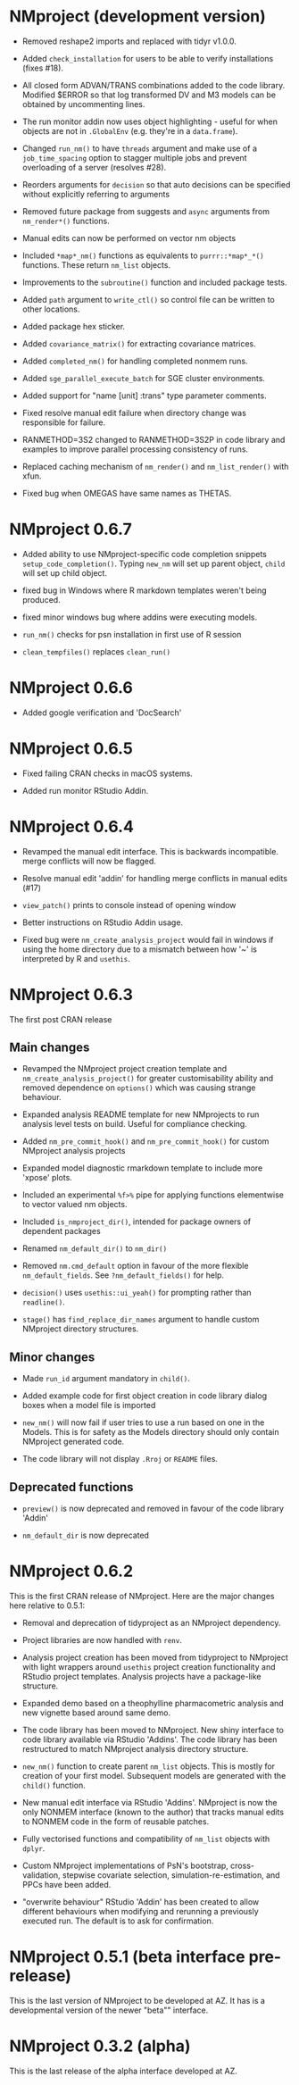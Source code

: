 # NMproject (development version)

* Removed reshape2 imports and replaced with tidyr v1.0.0.

* Added `check_installation` for users to be able to verify
  installations (fixes #18).

* All closed form ADVAN/TRANS combinations added to the code library. 
  Modified $ERROR so that log transformed DV and M3 models can be 
  obtained by uncommenting lines.

* The run monitor addin now uses object highlighting - useful for when objects 
  are not in `.GlobalEnv` (e.g. they're in a `data.frame`).
  
* Changed `run_nm()` to have `threads` argument and make use of a `job_time_spacing` option to stagger multiple jobs and prevent overloading of a server (resolves #28).

* Reorders arguments for `decision` so that auto decisions can be 
  specified without explicitly referring to arguments
  
* Removed future package from suggests and `async` arguments from `nm_render*()` functions.

* Manual edits can now be performed on vector nm objects

* Included `*map*_nm()` functions as equivalents to `purrr::*map*_*()` functions.  These return `nm_list` objects.

* Improvements to the `subroutine()` function and included package tests.

* Added `path` argument to `write_ctl()` so control file can be written to 
  other locations.

* Added package hex sticker.

* Added `covariance_matrix()` for extracting covariance matrices.

* Added `completed_nm()` for handling completed nonmem runs.

* Added `sge_parallel_execute_batch` for SGE cluster environments.

* Added support for "name [unit] :trans" type parameter comments.

* Fixed resolve manual edit failure when directory change was responsible 
  for failure.

* RANMETHOD=3S2 changed to RANMETHOD=3S2P in code library and examples to 
  improve parallel processing consistency of runs.
  
* Replaced caching mechanism of `nm_render()` and `nm_list_render()` with xfun.

* Fixed bug when OMEGAS have same names as THETAS.

# NMproject 0.6.7

* Added ability to use NMproject-specific code completion snippets `setup_code_completion()`.
  Typing `new_nm` will set up parent object, `child` will set up child object.

* fixed bug in Windows where R markdown templates weren't being produced.

* fixed minor windows bug where addins were executing models.

* `run_nm()` checks for psn installation in first use of R session

* `clean_tempfiles()` replaces `clean_run()`

# NMproject 0.6.6

* Added google verification and 'DocSearch'

# NMproject 0.6.5

* Fixed failing CRAN checks in macOS systems.

* Added run monitor RStudio Addin.

# NMproject 0.6.4

* Revamped the manual edit interface.  This is backwards incompatible.
  merge conflicts will now be flagged.
  
* Resolve manual edit 'addin' for 
  handling merge conflicts in manual edits (#17)

* `view_patch()` prints to console instead of opening window

* Better instructions on RStudio Addin usage.

* Fixed bug were `nm_create_analysis_project` would fail in windows if using
  the home directory due to a mismatch between how '~' is interpreted by R
  and `usethis`.

# NMproject 0.6.3

The first post CRAN release

## Main changes

* Revamped the NMproject project creation template and `nm_create_analysis_project()`
  for greater customisability ability and removed dependence on `options()` which 
  was causing strange behaviour.
  
* Expanded analysis README template for new NMprojects to run analysis level tests on
  build.  Useful for compliance checking.
  
* Added `nm_pre_commit_hook()` and `nm_pre_commit_hook()` for custom NMproject
  analysis projects
  
* Expanded model diagnostic rmarkdown template to include more 'xpose' plots.

* Included an experimental `%f>%` pipe for applying functions elementwise
  to vector valued nm objects.
  
* Included `is_nmproject_dir()`, intended for package owners of dependent packages

* Renamed `nm_default_dir()` to `nm_dir()`

* Removed `nm.cmd_default` option in favour of the more flexible `nm_default_fields`.
  See `?nm_default_fields()` for help.

* `decision()` uses `usethis::ui_yeah()` for prompting rather than `readline()`.

* `stage()` has `find_replace_dir_names` argument to handle custom NMproject
  directory structures.
  
## Minor changes

* Made `run_id` argument mandatory in `child()`.

* Added example code for first object creation in code library dialog boxes 
  when a model file is imported
  
* `new_nm()` will now fail if user tries to use a run based on one in the
  Models.  This is for safety as the Models directory should only contain 
  NMproject generated code.
  
* The code library will not display `.Rroj` or `README` files.
  
## Deprecated functions

* `preview()` is now deprecated and removed in favour of the code library 'Addin'

* `nm_default_dir` is now deprecated

# NMproject 0.6.2

This is the first CRAN release of NMproject.  Here are the major changes here 
relative to 0.5.1:

* Removal and deprecation of tidyproject as an NMproject dependency.

* Project libraries are now handled with `renv`.

* Analysis project creation has been moved from tidyproject to NMproject with
  light wrappers around `usethis` project creation functionality and RStudio
  project templates.  Analysis projects have a package-like structure.
  
* Expanded demo based on a theophylline pharmacometric analysis and new vignette
  based around same demo.
  
* The code library has been moved to NMproject.  New shiny interface to code 
  library available via RStudio 'Addins'.  The code library has been restructured
  to match NMproject analysis directory structure.
  
* `new_nm()` function to create parent `nm_list` objects.  This is mostly for
  creation of your first model.  Subsequent models are generated with the `child()`
  function.

* New manual edit interface via RStudio 'Addins'.  NMproject is now the only 
  NONMEM interface (known to the author) that tracks manual edits to NONMEM code
  in the form of reusable patches.

* Fully vectorised functions and compatibility of `nm_list` objects with 
  `dplyr`.

* Custom NMproject implementations of PsN's bootstrap, cross-validation, 
  stepwise covariate selection, simulation-re-estimation, and PPCs have been
  added.
  
* "overwrite behaviour" RStudio 'Addin' has been created to allow different
  behaviours when modifying and rerunning a previously executed run. The
  default is to ask for confirmation.

# NMproject 0.5.1 (beta interface pre-release)

This is the last version of NMproject to be developed at AZ. It has is a 
developmental version of the newer "beta"" interface.

# NMproject 0.3.2 (alpha)

This is the last release of the alpha interface developed at AZ.



